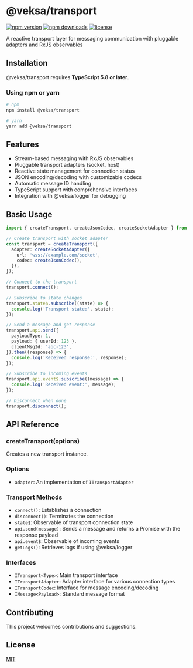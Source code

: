 # @veksa/transport

[![npm version](https://img.shields.io/npm/v/@veksa/transport.svg?style=flat-square)](https://www.npmjs.com/package/@veksa/transport)
[![npm downloads](https://img.shields.io/npm/dm/@veksa/transport.svg?style=flat-square)](https://www.npmjs.com/package/@veksa/transport)
[![license](https://img.shields.io/badge/license-MIT-blue.svg?style=flat-square)](LICENSE.md)

A reactive transport layer for messaging communication with pluggable adapters and RxJS observables

## Installation

@veksa/transport requires **TypeScript 5.8 or later**.

### Using npm or yarn

```bash
# npm
npm install @veksa/transport

# yarn
yarn add @veksa/transport
```

## Features

- Stream-based messaging with RxJS observables
- Pluggable transport adapters (socket, host)
- Reactive state management for connection status
- JSON encoding/decoding with customizable codecs
- Automatic message ID handling
- TypeScript support with comprehensive interfaces
- Integration with @veksa/logger for debugging

## Basic Usage

```typescript
import { createTransport, createJsonCodec, createSocketAdapter } from '@veksa/transport';

// Create transport with socket adapter
const transport = createTransport({
  adapter: createSocketAdapter({
    url: 'wss://example.com/socket',
    codec: createJsonCodec(),
  }),
});

// Connect to the transport
transport.connect();

// Subscribe to state changes
transport.state$.subscribe((state) => {
  console.log('Transport state:', state);
});

// Send a message and get response
transport.api.send({
  payloadType: 1,
  payload: { userId: 123 },
  clientMsgId: 'abc-123',
}).then((response) => {
  console.log('Received response:', response);
});

// Subscribe to incoming events
transport.api.event$.subscribe((message) => {
  console.log('Received event:', message);
});

// Disconnect when done
transport.disconnect();
```

## API Reference

### createTransport(options)

Creates a new transport instance.

### Options

- `adapter`: An implementation of `ITransportAdapter`

### Transport Methods

- `connect()`: Establishes a connection
- `disconnect()`: Terminates the connection
- `state$`: Observable of transport connection state
- `api.send(message)`: Sends a message and returns a Promise with the response payload
- `api.event$`: Observable of incoming events
- `getLogs()`: Retrieves logs if using @veksa/logger

### Interfaces

- `ITransport<Type>`: Main transport interface
- `ITransportAdapter`: Adapter interface for various connection types
- `ITransportCodec`: Interface for message encoding/decoding
- `IMessage<Payload>`: Standard message format

## Contributing

This project welcomes contributions and suggestions.

## License

[MIT](LICENSE.md)
